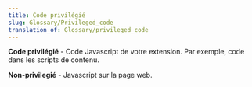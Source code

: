 ```yaml
---
title: Code privilégié
slug: Glossary/Privileged_code
translation_of: Glossary/privileged_code
---
```


**Code privilégié** - Code Javascript de votre extension. Par exemple, code dans les scripts de contenu.

**Non-privilegié** - Javascript sur la page web.
